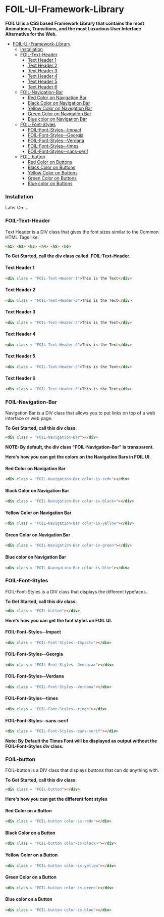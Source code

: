 # FOIL-UI-Framework-Library
**FOIL UI is a CSS based Framework Library that contains the most Animations, Transitions, and the most Luxurious User Interface Alternative for the Web.**

- [FOIL-UI-Framework-Library](#foil-ui-framework-library)
    - [Installation](#installation)
    - [FOIL-Text-Header](#foil-text-header)
      - [Text Header 1](#text-header-1)
      - [Text Header 2](#text-header-2)
      - [Text Header 3](#text-header-3)
      - [Text Header 4](#text-header-4)
      - [Text Header 5](#text-header-5)
      - [Text Header 6](#text-header-6)
    - [FOIL-Navigation-Bar](#foil-navigation-bar)
      - [Red Color on Navigation Bar](#red-color-on-navigation-bar)
      - [Black Color on Navigation Bar](#black-color-on-navigation-bar)
      - [Yellow Color on Navigation Bar](#yellow-color-on-navigation-bar)
      - [Green Color on Navigation Bar](#green-color-on-navigation-bar)
      - [Blue color on Navigation Bar](#blue-color-on-navigation-bar)
    - [FOIL-Font-Styles](#foil-font-styles)
      - [FOIL-Font-Styles--Impact](#foil-font-styles--impact)
      - [FOIL-Font-Styles--Georgia](#foil-font-styles--georgia)
      - [FOIL-Font-Styles--Verdana](#foil-font-styles--verdana)
      - [FOIL-Font-Styles--times](#foil-font-styles--times)
      - [FOIL-Font-Styles--sans-serif](#foil-font-styles--sans-serif)
    - [FOIL-button](#foil-button)
      - [Red Color on Buttons](#red-color-on-navigation-bar)
      - [Black Color on Buttons](#black-color-on-navigation-bar)
      - [Yellow Color on Buttons](#yellow-color-on-navigation-bar)
      - [Green Color on Buttons](#green-color-on-navigation-bar)
      - [Blue color on Buttons](#blue-color-on-navigation-bar)


### Installation
Later On....

### FOIL-Text-Header
Text Header is a DIV class that gives the font sizes similar to the Common HTML Tags like:
````html
<h1> <h2> <h3> <h4> <h5> <h6>
````
**To Get Started, call the div class called .FOIL-Text-Header.**

#### Text Header 1
````html
<div class = "FOIL-Text-Header-1">This is the Text</div>
````

#### Text Header 2
````html
<div class = "FOIL-Text-Header-2">This is the Text</div>
````

#### Text Header 3
````html
<div class = "FOIL-Text-Header-3">This is the Text</div>
````

#### Text Header 4
````html
<div class = "FOIL-Text-Header-4">This is the Text</div>
````

#### Text Header 5 
````html
<div class = "FOIL-Text-Header-5">This is the Text</div>
````

#### Text Header 6
````html
<div class = "FOIL-Text-Header-6">This is the Text</div>
````


### FOIL-Navigation-Bar
Navigation Bar is a DIV class that allows you to put links on top of a web interface or web page.

**To Get Started, call this div class:**

````html
<div class = "FOIL-Navigation-Bar"></div>
````
**NOTE: By default, the div class "FOIL-Navigation-Bar" is transparent.**

**Here's how you can get the colors on the Navigation Bars in FOIL UI.**

#### Red Color on Navigation Bar
````html
<div class = "FOIL-Navigation-Bar color-is-red>"></div>
````
#### Black Color on Navigation Bar 
````html
<div class = "FOIL-Navigation-Bar color-is-black>"></div>
````

#### Yellow Color on Navigation Bar
````html
<div class = "FOIL-Navigation-Bar color-is-yellow"></div>    
````

#### Green Color on Navigation Bar
````html
<div class = "FOIL-Navigation-Bar color-is-green"></div>
````

#### Blue color on Navigation Bar
````html
<div class = "FOIL-Navigation-Bar color-is-blue"></div>
````

### FOIL-Font-Styles
FOIL-Font-Styles is a DIV class that displays the different typefaces.

**To Get Started, call this div class:**

````html
<div class = "FOIL-button"></div>
````

**Here's how you can get the font styles on FOIL UI.**

#### FOIL-Font-Styles--Impact
````html
<div class = "FOIL-Font-Styles--Impact>"></div>
````
#### FOIL-Font-Styles--Georgia
````html
<div class = "FOIL-Font-Styles--Georgia>"></div>
````

#### FOIL-Font-Styles--Verdana
````html
<div class = "FOIL-Font-Styles--Verdana"></div>    
````

#### FOIL-Font-Styles--times
````html
<div class = "FOIL-Font-Styles--times"></div>
````

#### FOIL-Font-Styles--sans-serif
````html
<div class = "FOIL-Font-Styles--sans-serif"></div>
````
**Note: By Default the Times Font will be displayed as output without the FOIL-Font-Styles div class.** 

### FOIL-button
FOIL-button is a DIV class that displays buttons that can do anything with.

**To Get Started, call this div class:**

````html
<div class = "FOIL-button"></div>
````

**Here's how you can get the different font styles**

#### Red Color on a Button
````html
<div class = "FOIL-button color-is-red>"></div>
````
#### Black Color on a Button
````html
<div class = "FOIL-button color-is-black>"></div>
````

#### Yellow Color on a Button
````html
<div class = "FOIL-button color-is-yellow"></div>    
````

#### Green Color on a Button
````html
<div class = "FOIL-button color-is-green"></div>
````

#### Blue color on a Button
````html
<div class = "FOIL-button color-is-blue"></div>
````
